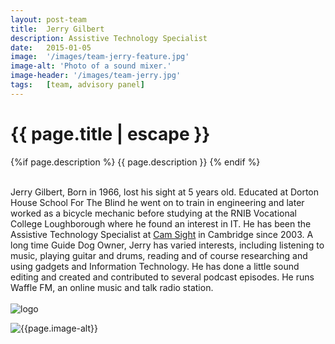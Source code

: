 ```yaml
---
layout: post-team
title:  Jerry Gilbert
description: Assistive Technology Specialist
date:   2015-01-05
image:  '/images/team-jerry-feature.jpg'
image-alt: 'Photo of a sound mixer.'
image-header: '/images/team-jerry.jpg'
tags:   [team, advisory panel]
---
```

<!-- begin hero -->
  <div class="container">
    <div class="row">
      <div class="col col-12">
        <div class="hero2__inner">
          <div class="hero2__left">
            <h1 class="post__title">{{ page.title | escape }}</h1>
          {%if page.description %}
            {{ page.description }}
          {% endif %}
          <br><br>
          <p>Jerry Gilbert, Born in 1966, lost his sight at 5 years old. Educated at Dorton House School For The Blind he went on to train in engineering and later worked as a bicycle mechanic before studying at the RNIB Vocational College Loughborough where he found an interest in IT. He has been the Assistive Technology Specialist at <a href="https://www.camsight.org.uk/">Cam Sight</a> in Cambridge since 2003. A long time Guide Dog Owner, Jerry has varied interests, including listening to music, playing guitar and drums, reading and of course researching and using gadgets and Information Technology. He has done a little sound editing and created and contributed to several podcast episodes. He runs Waffle FM, an online music and talk radio station.
          <br><br>
          <img class="lazy" data-src="../images/team-panel-camsight.png" alt="logo">
          </p>
            </div>
          <div class="hero2__right">
              <img class="lazy" data-src="{{page.image-header}}" alt="{{page.image-alt}}">
        </div>
      </div>
    </div>
  </div>
